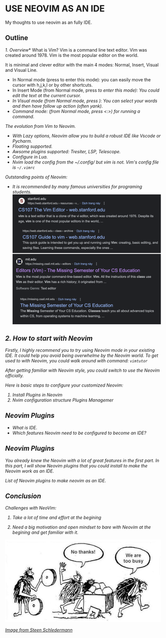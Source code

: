 # USE NEOVIM AS AN IDE
My thoughts to use neovim as an fully IDE.

## Outline

*1. Overview**
What is Vim?
Vim is a command line text editor. Vim was created around 1978. Vim is the most popular editor on the world.

It is minimal and clever editor with the main 4 modes: Normal, Insert, Visual and Visual Line.
- In Normal mode (press <Esc> to enter this mode): you can easily move the cursor with h,j,k,l or by other shortcuts.
- In Insert Mode (from Normal mode, press <i> to enter this mode): You could edit the text at the current cursor.
- In Visual mode (from Normal mode, press <v>): You can select your words and then have follow up action (often yank).
- Command mode: (from Normal mode, press <:>) for running a command.

The evolution from Vim to Neovim.
- With Lazy options, Neovim allow you to build a robust IDE like Vscode or Pycharm.
- Floating supported.
- Awsome plugins supported: Tresiter, LSP, Telescope.
- Configure in Lua.
- Nvim load the config from the ~/.config/ but vim is not. Vim's config file is `~/.vimrc`

Outstanding points of Neovim:
- It is recommended by many famous universities for programing students.
![CS107 from Standford](./assets/standford_cs107.png)
![MIT missing semester course](./assets/mit_missing_course.png)

## 2. How to start with Neovim
Firstly, I highly recommend you to try using Neovim mode in your existing IDE. It could help you avoid being overwhelme by the Neovim world.
To get used to with Neovim, you could walk around with command: `vimtutor`

After getting familiar with Neovim style, you could switch to use the Neovim officially.

Here is basic steps to configure your customized Neovim:
1. Install Plugins in Neovim
2. Nvim configuration structure
Plugins Managemer


## Neovim Plugins
- What is IDE.
- Which features Neovim need to be configured to become an IDE?
## Neovim Plugins
You already knew the Neovim with a lot of great features in the first part.
In this part, I will show Neovim plugins that you could install to make the Neovim work as an IDE.

List of Neovim plugins to make neovim as an IDE.

## Conclusion

Challenges with NeoVim:

1. Take a lot of time and effort at the begining


2. Need a big motivation and open mindset to bare with Neovim at the begining and get familiar with it.

![We are too busy](./assets/weel-too-busy.png)

[Image from Steen Schledermann](https://www.ssp.sh/blog/why-using-neovim-data-engineer-and-writer-2023/weel-too-busy.png)
